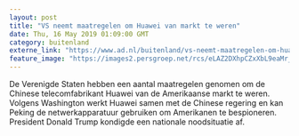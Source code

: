 ```yaml
---
layout: post
title: "VS neemt maatregelen om Huawei van markt te weren"
date: Thu, 16 May 2019 01:09:00 GMT
category: buitenland
externe_link: "https://www.ad.nl/buitenland/vs-neemt-maatregelen-om-huawei-van-markt-te-weren~a4f62cd9/"
feature_image: "https://images2.persgroep.net/rcs/eLAZ2DXhpCZxXbL9eaMr_9w90eM/diocontent/148480828/_fitwidth/400/?appId=21791a8992982cd8da851550a453bd7f&quality=0.7"
---
```


De Verenigde Staten hebben een aantal maatregelen genomen om de Chinese telecomfabrikant Huawei van de Amerikaanse markt te weren. Volgens Washington werkt Huawei samen met de Chinese regering en kan Peking de netwerkapparatuur gebruiken om Amerikanen te bespioneren. President Donald Trump kondigde een nationale noodsituatie af.
